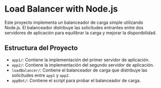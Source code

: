 # Load Balancer with Node.js

Este proyecto implementa un balanceador de carga simple utilizando Node.js. El balanceador distribuye las solicitudes entrantes entre dos servidores de aplicación para equilibrar la carga y mejorar la disponibilidad.

## Estructura del Proyecto

- `app1/`: Contiene la implementación del primer servidor de aplicación.
- `app2/`: Contiene la implementación del segundo servidor de aplicación.
- `loadBalancer/`: Contiene el balanceador de carga que distribuye las solicitudes entre `app1` y `app2`.
- `appBot/`: Contiene el script para probar el balanceador de carga.
 